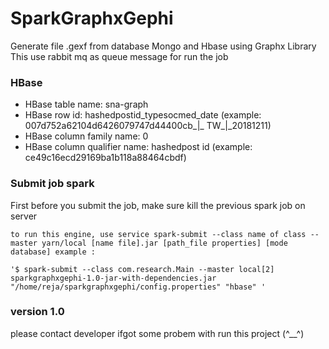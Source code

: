 # SparkGraphxGephi
Generate file .gexf from database Mongo and Hbase using Graphx Library
This use rabbit mq as queue message for run the job

### HBase
  * HBase table name: sna-graph
  * HBase row id: hashedpostid_typesocmed_date (example: 007d752a62104d6426079747d44400cb_|_ TW_|_20181211)
  * HBase column family name: 0
  * HBase column qualifier name: hashedpost id (example: ce49c16ecd29169ba1b118a88464cbdf)

### Submit job spark #
First before you submit the job, make sure kill the previous spark job on server

	to run this engine, use service spark-submit --class name of class --master yarn/local [name file].jar [path_file properties] [mode database] example :

    '$ spark-submit --class com.research.Main --master local[2] sparkgraphxgephi-1.0-jar-with-dependencies.jar "/home/reja/sparkgraphxgephi/config.properties" "hbase" '

### version 1.0
please contact developer ifgot some probem with run this project (^__^)
